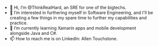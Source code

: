 - 👋 Hi, I’m @ThinkRealHard, an SRE for one of the bigtechs. 
- 👀 I’m interested in furthering myself in Software Engineering, and I'll be creating a few things in my spare time to further my capabilities and practice.
- 🌱 I’m currently learning Xamarin apps and mobile development alongside Java and C#.
- 📫 How to reach me is on LinkedIn: Allen Touchstone.

<!---
ThinkRealHard/ThinkRealHard is a ✨ special ✨ repository because its `README.md` (this file) appears on your GitHub profile.
You can click the Preview link to take a look at your changes.
--->
<!--- - 💞️ I’m looking to collaborate on ... --->

